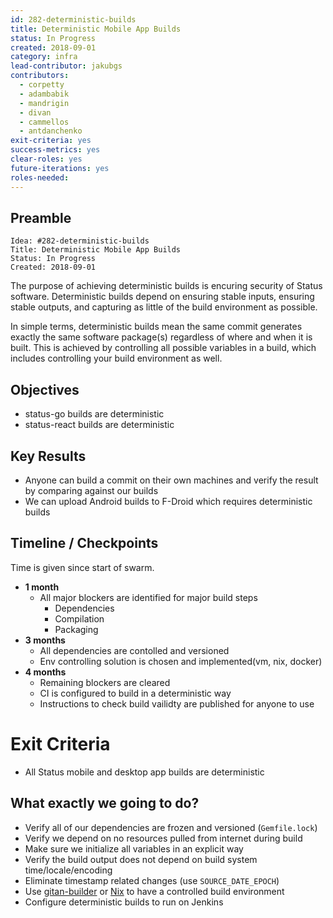 ```yaml
---
id: 282-deterministic-builds
title: Deterministic Mobile App Builds
status: In Progress
created: 2018-09-01
category: infra
lead-contributor: jakubgs
contributors:
  - corpetty
  - adambabik
  - mandrigin
  - divan
  - cammellos
  - antdanchenko
exit-criteria: yes
success-metrics: yes
clear-roles: yes
future-iterations: yes
roles-needed:
---
```


## Preamble

    Idea: #282-deterministic-builds
    Title: Deterministic Mobile App Builds
    Status: In Progress
    Created: 2018-09-01

The purpose of achieving deterministic builds is encuring security of Status software. Deterministic builds depend on ensuring stable inputs, ensuring stable outputs, and capturing as little of the build environment as possible.

In simple terms, deterministic builds mean the same commit generates exactly the same software package(s) regardless of where and when it is built. This is achieved by controlling all possible variables in a build, which includes controlling your build environment as well.

## Objectives

- status-go builds are deterministic
- status-react builds are deterministic

## Key Results

- Anyone can build a commit on their own machines and verify the result by comparing against our builds
- We can upload Android builds to F-Droid which requires deterministic builds

## Timeline / Checkpoints

Time is given since start of swarm.

* __1 month__
  - All major blockers are identified for major build steps
    - Dependencies
    - Compilation
    - Packaging
* __3 months__
  - All dependencies are contolled and versioned
  - Env controlling solution is chosen and implemented(vm, nix, docker)
* __4 months__
  - Remaining blockers are cleared
  - CI is configured to build in a deterministic way
  - Instructions to check build vailidty are published for anyone to use

# Exit Criteria

- All Status mobile and desktop app builds are deterministic

## What exactly we going to do?

- Verify all of our dependencies are frozen and versioned (`Gemfile.lock`)
- Verify we depend on no resources pulled from internet during build
- Make sure we initialize all variables in an explicit way
- Verify the build output does not depend on build system time/locale/encoding
- Eliminate timestamp related changes (use `SOURCE_DATE_EPOCH`)
- Use [gitan-builder](https://github.com/devrandom/gitian-builder) or [Nix](https://nixos.org/nix/) to have a controlled build environment
- Configure deterministic builds to run on Jenkins

